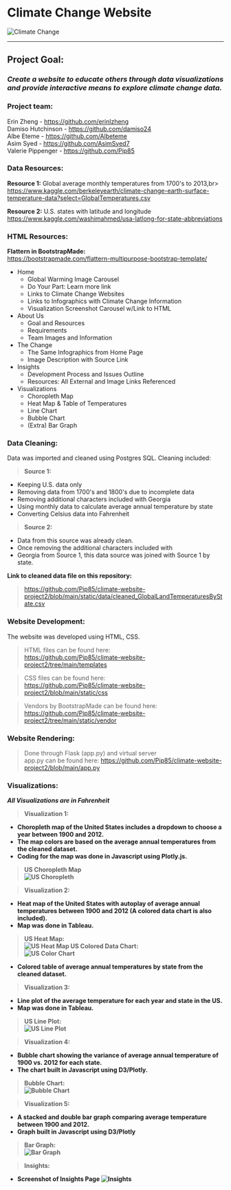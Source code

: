 
# Climate Change Website
![Climate Change](https://github.com/Pip85/climate-website-project2/blob/main/static/img/slide/slide-1.jpg)
****
## **Project Goal:**
### ***Create a website to educate others through data visualizations and provide interactive means to explore climate change data.***<br>


### **Project team:**<br>
Erin Zheng - https://github.com/erinlzheng<br>
Damiso Hutchinson - https://github.com/damiso24  
Albe Eteme - https://github.com/Albeteme<br>
Asim Syed - https://github.com/AsimSyed7<br>
Valerie Pippenger - https://github.com/Pip85<br>

### **Data Resources:**
**Resource 1:** Global average monthly temperatures from 1700's to 2013,br> 
https://www.kaggle.com/berkeleyearth/climate-change-earth-surface-temperature-data?select=GlobalTemperatures.csv

**Resource 2:** U.S. states with latitude and longitude<br>
https://www.kaggle.com/washimahmed/usa-latlong-for-state-abbreviations

### **HTML Resources:**
**Flattern in BootstrapMade:**<br>
https://bootstrapmade.com/flattern-multipurpose-bootstrap-template/

- Home
  - Global Warming Image Carousel
  - Do Your Part: Learn more link
  - Links to Climate Change Websites
  - Links to Infographics with Climate Change Information
  - Visualization Screenshot Carousel w/Link to HTML
- About Us
  - Goal and Resources
  - Requirements
  - Team Images and Information
- The Change
  - The Same Infographics from Home Page 
  - Image Description with Source Link
- Insights
  - Development Process and Issues Outline
  - Resources: All External and Image Links Referenced
- Visualizations
   - Choropleth Map
   - Heat Map & Table of Temperatures
   - Line Chart
   - Bubble Chart
   - (Extra) Bar Graph



### **Data Cleaning:**<br>

Data was imported and cleaned using Postgres SQL.  Cleaning included:
> **Source 1:**
- Keeping U.S. data only
- Removing data from 1700's and 1800's due to incomplete data
- Removing additional characters included with Georgia
- Using monthly data to calculate average annual temperature by state
- Converting Celsius data into Fahrenheit

> **Source 2:**
- Data from this source was already clean.
- Once removing the additional characters included with
- Georgia from Source 1, this data source was joined
    with Source 1 by state.
  
**Link to cleaned data file on this repository:**<br>
> https://github.com/Pip85/climate-website-project2/blob/main/static/data/cleaned_GlobalLandTemperaturesByState.csv

### **Website Development:**
The website was developed using HTML, CSS.  
> HTML files can be found here:<br>
> https://github.com/Pip85/climate-website-project2/tree/main/templates

> CSS files can be found here:<br>
> https://github.com/Pip85/climate-website-project2/blob/main/static/css
        
>Vendors by BootstrapMade can be found here:<br>
>https://github.com/Pip85/climate-website-project2/tree/main/static/vendor

### **Website Rendering:**
> Done through Flask (app.py) and virtual server<br>
> app.py can be found here: https://github.com/Pip85/climate-website-project2/blob/main/app.py

### **Visualizations:**
 <strong> *All Visualizations are in Fahrenheit* </stong>
> **Visualization 1:**
- Choropleth map of the United States includes a dropdown to choose a year between 1900 and 2012.
- The map colors are based on the average annual temperatures from the cleaned dataset.
- Coding for the map was done in Javascript using Plotly.js.
> US Choropleth Map<br>
![US Choropleth](https://github.com/Pip85/climate-website-project2/blob/main/static/img/visualizations/viz-1.jpg)


> **Visualization 2:**
- Heat map of the United States with autoplay of average annual temperatures
between 1900 and 2012 (A colored data chart is also included). 
- Map was done in Tableau.
> US Heat Map:<br>
![US Heat Map](https://github.com/Pip85/climate-website-project2/blob/main/static/img/visualizations/viz-2.jpg)
> US Colored Data Chart:<br>
![US Color Chart](https://github.com/Pip85/climate-website-project2/blob/main/static/img/visualizations/viz-2-5.jpg)
- Colored table of average annual temperatures by state from the cleaned dataset.

> **Visualization 3:**
- Line plot of the average temperature for each year and state in the US. 
- Map was done in Tableau.
> US Line Plot:<br>
![US Line Plot](https://github.com/Pip85/climate-website-project2/blob/main/static/img/visualizations/viz-3.jpg)

> **Visualization 4:**
- Bubble chart showing the variance of average annual temperature of 1900 vs. 2012
for each state.  
- The chart built in Javascript using D3/Plotly.
> Bubble Chart:<br>
![Bubble Chart](https://github.com/Pip85/climate-website-project2/blob/main/static/img/visualizations/viz-4.jpg)
    
> **Visualization 5:**
- A stacked and double bar graph comparing average temperature between 1900 and 2012. 
- Graph built in Javascript using D3/Plotly
> Bar Graph:<br>
![Bar Graph](https://github.com/Pip85/climate-website-project2/blob/main/static/img/visualizations/viz-5-full.jpg)

> **Insights:**
 - Screenshot of Insights Page
![Insights](https://github.com/Pip85/climate-website-project2/blob/main/static/img/insights.png)
